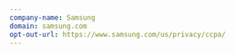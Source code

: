 ```yaml
---
company-name: Samsung
domain: samsung.com
opt-out-url: https://www.samsung.com/us/privacy/ccpa/
---
```





